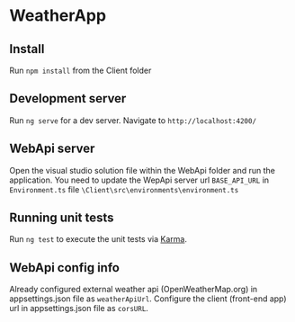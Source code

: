 # WeatherApp

## Install

Run `npm install` from the Client folder

## Development server

Run `ng serve` for a dev server. Navigate to `http://localhost:4200/`

## WebApi server

Open the visual studio solution file within the WebApi folder and run the application. You need to update the WepApi server url `BASE_API_URL` in `Environment.ts` file `\Client\src\environments\environment.ts`

## Running unit tests

Run `ng test` to execute the unit tests via [Karma](https://karma-runner.github.io).

## WebApi config info

Already configured external weather api (OpenWeatherMap.org) in appsettings.json file as `weatherApiUrl`. Configure the client (front-end app) url in appsettings.json file as `corsURL`.
